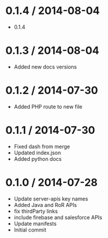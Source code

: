 
0.1.4 / 2014-08-04 
==================

 * 0.1.4

0.1.3 / 2014-08-04 
==================

 * Added new docs versions

0.1.2 / 2014-07-30 
==================

 * Added PHP route to new file

0.1.1 / 2014-07-30
==================

  * Fixed dash from merge
  * Updated index.json
  * Added python docs

0.1.0 / 2014-07-28
==================

  * Update server-apis key names
  * Added Java and RoR APIs
  * fix thirdParty links
  * include firebase and salesforce APIs
  * Update manifests
  * Initial commit
